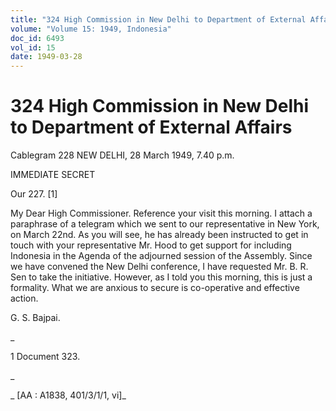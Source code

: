 ```yaml
---
title: "324 High Commission in New Delhi to Department of External Affairs"
volume: "Volume 15: 1949, Indonesia"
doc_id: 6493
vol_id: 15
date: 1949-03-28
---
```


# 324 High Commission in New Delhi to Department of External Affairs

Cablegram 228 NEW DELHI, 28 March 1949, 7.40 p.m.

IMMEDIATE SECRET

Our 227. [1]

My Dear High Commissioner. Reference your visit this morning. I attach a paraphrase of a telegram which we sent to our representative in New York, on March 22nd. As you will see, he has already been instructed to get in touch with your representative Mr. Hood to get support for including Indonesia in the Agenda of the adjourned session of the Assembly. Since we have convened the New Delhi conference, I have requested Mr. B. R. Sen to take the initiative. However, as I told you this morning, this is just a formality. What we are anxious to secure is co-operative and effective action.

G. S. Bajpai.

_

1 Document 323.

_

_ [AA : A1838, 401/3/1/1, vi]_
